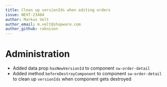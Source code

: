 ```yaml
---
title: Clean up versionIds when editing orders
issue: NEXT-23484
author: Markus Velt
author_email: m.velt@shopware.com
author_github: raknison
---
```

# Administration
* Added data prop `hasNewVersionId` to component `sw-order-detail`
* Added method `beforeDestroyComponent` to component `sw-order-detail` to clean up `versionIds` when component gets destroyed
